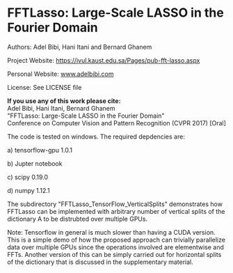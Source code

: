 # FFTLasso: Large-Scale LASSO in the Fourier Domain

Authors: Adel Bibi, Hani Itani and Bernard Ghanem

Project Website: https://ivul.kaust.edu.sa/Pages/pub-fft-lasso.aspx

Personal Website: www.adelbibi.com

License: See LICENSE file

**If you use any of this work please cite:**  
Adel Bibi, Hani Itani, Bernard Ghanem  
"FFTLasso: Large-Scale LASSO in the Fourier Domain"  
Conference on Computer Vision and Pattern Recognition (CVPR 2017) [Oral]

The code is tested on windows. The required depdencies are:

a) tensorflow-gpu 1.0.1

b) Jupter notebook

c) scipy 0.19.0

d) numpy 1.12.1


The subdirectory "FFTLasso_TensorFlow_VerticalSplits" demonstrates how FFTLasso can be implemented with arbitrary number of vertical splits of the dictionary A to be distrubted over multiple GPUs.

Note: Tensorflow in general is much slower than having a CUDA version. This is a simple demo of how the proposed approach can trivially parallelize data over multiple GPUs since the operations involved are elementwise and FFTs. Another version of this can be simply carried out for horizontal splits of the dictionary that is discussed in the supplementary material.
